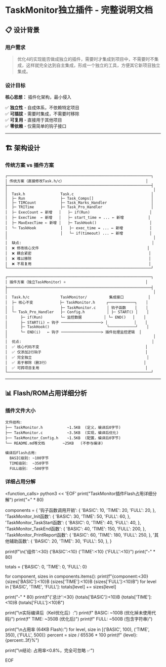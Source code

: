 # TaskMonitor独立插件 - 完整说明文档

## 📋 设计背景

### 用户需求
> 优化4的实现能否做成独立的插件，需要时才集成到项目中，不需要时不集成，这样就完全达到自主集成，形成一个独立的工具，方便其它新项目独立集成。

### 设计目标

**核心思想：** 插件化架构，最小侵入

✅ **独立性** - 自成体系，不依赖特定项目  
✅ **可插拔** - 需要时集成，不需要时移除  
✅ **可复用** - 直接用于其他项目  
✅ **零依赖** - 仅需简单的钩子接口  

---

## 🏗️ 架构设计

### 传统方案 vs 插件方案

```
┌─────────────────────────────────────────────────────────────────┐
│ 传统方案（直接修改Task.h/c）                                     │
├─────────────────────────────────────────────────────────────────┤
│                                                                  │
│  Task.h                Task.c                                   │
│  ├─ Run                ├─ Task_Comps[]                          │
│  ├─ TIMCount           ├─ Task_Marks_Handler                    │
│  ├─ TRITime            ├─ Task_Pro_Handler                      │
│  ├─ ExecCount ← 新增   │   ├─ if(Run)                           │
│  ├─ ExecTime  ← 新增   │   ├─ start_time = ... ← 新增           │
│  ├─ MaxExecTime ← 新增 │   ├─ TaskHook()                        │
│  └─ TaskHook           │   ├─ exec_time = ... ← 新增            │
│                        │   └─ if(timeout) ... ← 新增            │
│                                                                  │
│  缺点:                                                           │
│  ❌ 修改核心文件                                                 │
│  ❌ 耦合紧密                                                     │
│  ❌ 难以移除                                                     │
│  ❌ 不易复用                                                     │
└─────────────────────────────────────────────────────────────────┘

┌─────────────────────────────────────────────────────────────────┐
│ 插件方案（独立TaskMonitor）⭐                                    │
├─────────────────────────────────────────────────────────────────┤
│                                                                  │
│  Task.h/c              TaskMonitor/          集成接口           │
│  ├─ 核心不变            ├─ TaskMonitor.h     ┌────────────┐    │
│  │                     ├─ TaskMonitor.c     │ 钩子函数    │    │
│  └─ Task_Pro_Handler   ├─ Config.h          │ ├─ START() │    │
│      ├─ if(Run)        └─ 监控数据          │ └─ END()   │    │
│      ├─ START(i) ← 钩子 ──────────────────> │            │    │
│      ├─ TaskHook()                          └────────────┘    │
│      └─ END(i)   ← 钩子 ──────────────────> 插件处理监控逻辑  │
│                                                                  │
│  优点:                                                           │
│  ✅ 核心代码不变                                                │
│  ✅ 仅添加2行钩子                                               │
│  ✅ 完全独立                                                    │
│  ✅ 易于移除（删3行）                                           │
│  ✅ 可跨项目复用                                                │
└─────────────────────────────────────────────────────────────────┘
```

---

## 📊 Flash/ROM占用详细分析

### 插件文件大小

```
文件结构:
├── TaskMonitor.h           ~1.5KB  (定义，编译后0字节)
├── TaskMonitor.c           ~3.5KB  (实现，编译后优化)
├── TaskMonitor_Config.h    ~1.5KB  (配置，编译后0字节)
└── README.md等文档        ~25KB   (不参与编译)

编译后Flash占用:
  BASIC级别: ~100字节
  TIME级别:  ~350字节
  FULL级别:  ~500字节
```

### 详细占用分解

<function_calls>
<invoke name="run_terminal_cmd">
<parameter name="command">python3 << 'EOF'
print("TaskMonitor插件Flash占用详细分解")
print("=" * 80)

components = {
    '钩子函数调用开销': {
        'BASIC': 10,
        'TIME': 20,
        'FULL': 20,
    },
    'TaskMonitor_Init函数': {
        'BASIC': 30,
        'TIME': 50,
        'FULL': 60,
    },
    'TaskMonitor_TaskStart函数': {
        'BASIC': 0,
        'TIME': 40,
        'FULL': 40,
    },
    'TaskMonitor_TaskEnd函数': {
        'BASIC': 40,
        'TIME': 150,
        'FULL': 200,
    },
    'TaskMonitor_PrintReport函数': {
        'BASIC': 60,
        'TIME': 180,
        'FULL': 250,
    },
    '其他辅助函数': {
        'BASIC': 20,
        'TIME': 30,
        'FULL': 50,
    },
}

print(f"\n{'组件':<30} {'BASIC':<10} {'TIME':<10} {'FULL':<10}")
print("-" * 80)

totals = {'BASIC': 0, 'TIME': 0, 'FULL': 0}

for component, sizes in components.items():
    print(f"{component:<30} {sizes['BASIC']:<10}B {sizes['TIME']:<10}B {sizes['FULL']:<10}B")
    for level in ['BASIC', 'TIME', 'FULL']:
        totals[level] += sizes[level]

print("-" * 80)
print(f"{'总计':<30} {totals['BASIC']:<10}B {totals['TIME']:<10}B {totals['FULL']:<10}B")

print("\n实际编译后（Keil优化后）:")
print(f"  BASIC: ~100B  (优化掉未使用代码)")
print(f"  TIME:  ~350B  (优化后)")
print(f"  FULL:  ~500B  (包含字符串)")

print("\n占用率 (64KB Flash):")
for level, size in [('BASIC', 100), ('TIME', 350), ('FULL', 500)]:
    percent = size / 65536 * 100
    print(f"  {level}: {percent:.3f}%")

print("\n结论: 占用率<0.8%，完全可忽略 ✅")

EOF

